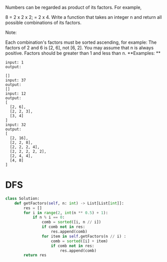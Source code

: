 Numbers can be regarded as product of its factors. For example,

8 = 2 x 2 x 2;
  = 2 x 4.
Write a function that takes an integer n and return all possible combinations of its factors.

Note: 

Each combination's factors must be sorted ascending, for example: The factors of 2 and 6 is [2, 6], not [6, 2].
You may assume that n is always positive.
Factors should be greater than 1 and less than n.
**Examples: **
```
input: 1
output: 

[]
input: 37
output: 
[]
input: 12
output:
[
  [2, 6],
  [2, 2, 3],
  [3, 4]
]
input: 32
output:
[
  [2, 16],
  [2, 2, 8],
  [2, 2, 2, 4],
  [2, 2, 2, 2, 2],
  [2, 4, 4],
  [4, 8]
]
```
# DFS
```python
class Solution:
    def getFactors(self, n: int) -> List[List[int]]:
        res = []
        for i in range(2, int(n ** 0.5) + 1):
            if n % i == 0:
                comb = sorted([i, n // i])
                if comb not in res:
                    res.append(comb)
                for item in self.getFactors(n // i) :
                    comb = sorted([i] + item)
                    if comb not in res:
                        res.append(comb)
        return res

```